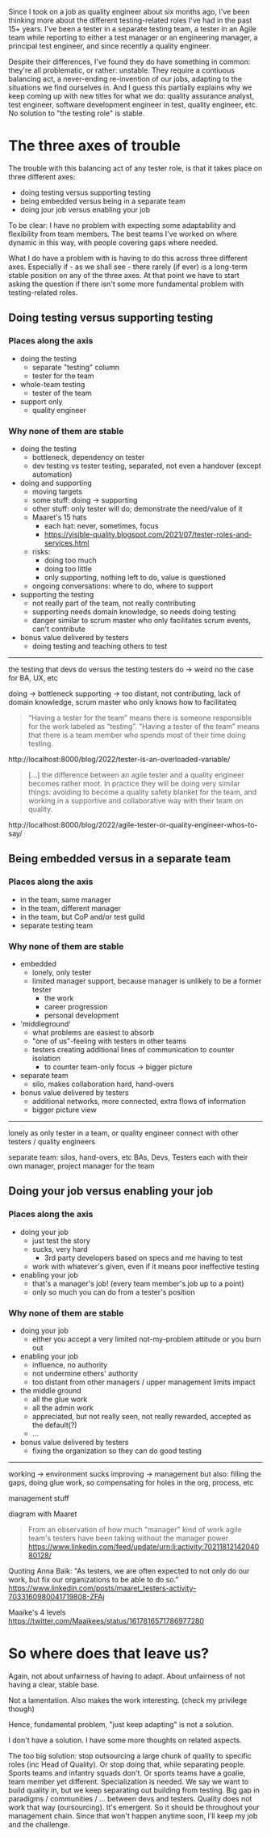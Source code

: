 <!--
.. title: The three axes of trouble in testing roles
.. slug: the-three-axes-of-trouble-in-tesing-roles
.. date: 2023-02-25 13:01:25 UTC+01:00
.. tags: quality engineering
.. category: quality engineering, management, software development, software testing, test management
.. link: 
.. description: 
.. type: text
-->

Since I took on a job as quality engineer about six months ago, I've been thinking more about the different testing-related roles I've had in the past 15+ years. I've been a tester in a separate testing team, a tester in an Agile team while reporting to either a test manager or an engineering manager, a principal test engineer, and since recently a quality engineer.

Despite their differences, I've found they do have something in common: they're all problematic, or rather: unstable. They require a contiuous balancing act, a never-ending re-invention of our jobs, adapting to the situations we find ourselves in. And I guess this partially explains why we keep coming up with new titles for what we do: quality assurance analyst, test engineer, software development engineer in test, quality engineer, etc. No solution to "the testing role" is stable.

<!-- TEASER_END -->

# The three axes of trouble

The trouble with this balancing act of any tester role, is that it takes place on three different axes:

- doing testing versus supporting testing
- being embedded versus being in a separate team
- doing jour job versus enabling your job

To be clear: I have no problem with expecting some adaptability and flexibility from team members. The best teams I've worked on where dynamic in this way, with people covering gaps where needed.

What I do have a problem with is having to do this across three different axes. Especially if - as we shall see - there rarely (if ever) is a long-term stable position on any of the three axes. At that point we have to start asking the question if there isn't some more fundamental problem with testing-related roles.


## Doing testing versus supporting testing

### Places along the axis

- doing the testing
	- separate "testing" column
	- tester for the team
- whole-team testing
	- tester of the team
- support only
	- quality engineer



### Why none of them are stable
- doing the testing
	- bottleneck, dependency on tester
	- dev testing vs tester testing, separated, not even a handover (except automation)
- doing and supporting
	- moving targets
	- some stuff: doing -> supporting
	- other stuff: only tester will do; demonstrate the need/value of it
	- Maaret's 15 hats
		- each hat: never, sometimes, focus
		- https://visible-quality.blogspot.com/2021/07/tester-roles-and-services.html
	- risks:
		- doing too much
		- doing too little
		- only supporting, nothing left to do, value is questioned
	- ongoing conversations: where to do, where to support
- supporting the testing
	- not really part of the team, not really contributing
	- supporting needs domain knowledge, so needs doing testing
	- danger similar to scrum master who only facilitates scrum events, can't contribute
- bonus value delivered by testers
	- doing testing and teaching others to test

---

the testing that devs do versus the testing testers do -> weird
no the case for BA, UX, etc

doing -> bottleneck
supporting -> too distant, not contributing, lack of domain knowledge, scrum master who only knows how to facilitateq

> “Having a tester for the team” means there is someone responsible for the work labeled as “testing”.
> “Having a tester of the team” means that there is a team member who spends most of their time doing testing.

http://localhost:8000/blog/2022/tester-is-an-overloaded-variable/

> [...] the difference between an agile tester and a quality engineer becomes rather moot. In practice they will be doing very similar things: avoiding to become a quality safety blanket for the team, and working in a supportive and collaborative way with their team on quality.

http://localhost:8000/blog/2022/agile-tester-or-quality-engineer-whos-to-say/


## Being embedded versus in a separate team

### Places along the axis

- in the team, same manager
- in the team, different manager
- in the team, but CoP and/or test guild
- separate testing team


### Why none of them are stable

- embedded
	- lonely, only tester
	- limited manager support, because manager is unlikely to be a former tester
		- the work
		- career progression
		- personal development
- 'middleground'
	- what problems are easiest to absorb
	- "one of us"-feeling with testers in other teams
	- testers creating additional lines of communication to counter isolation
		- to counter team-only focus -> bigger picture
- separate team
	- silo, makes collaboration hard, hand-overs
- bonus value delivered by testers
	- additional networks, more connected, extra flows of information
	- bigger picture view

---

lonely as only tester in a team, or quality engineer
connect with other testers / quality engineers

separate team: silos, hand-overs, etc
BAs, Devs, Testers each with their own manager, project manager for the team


## Doing your job versus enabling your job

### Places along the axis

- doing your job
	- just test the story
	- sucks, very hard
		- 3rd party developers based on specs and me having to test
	- work with whatever's given, even if it means poor ineffective testing
- enabling your job
	- that's a manager's job! (every team member's job up to a point)
	- only so much you can do from a tester's position


### Why none of them are stable
- doing your job
	- either you accept a very limited not-my-problem attitude or you burn out
- enabling your job
	- influence, no authority
	- not undermine others' authority
	- too distant from other managers / upper management limits impact
- the middle ground
	- all the glue work
	- all the admin work
	- appreciated, but not really seen, not really rewarded, accepted as the default(?)
	- ...
- bonus value delivered by testers
	- fixing the organization so they can do good testing

---

working -> environment sucks
improving -> management
but also: filling the gaps, doing glue work, so compensating for holes in the org, process, etc

management stuff

diagram with Maaret
> From an observation of how much "manager" kind of work agile team's testers have been taking without the manager power
https://www.linkedin.com/feed/update/urn:li:activity:7021181214204080128/

Quoting Anna Baik: "As testers, we are often expected to not only do our work, but fix our organizations to be able to do so."  
https://www.linkedin.com/posts/maaret_testers-activity-7033160980041719808-ZFAj


Maaike's 4 levels
https://twitter.com/Maaikees/status/1617816571786977280


# So where does that leave us?

Again, not about unfairness of having to adapt. About unfairness of not having a clear, stable base.

Not a lamentation. Also makes the work interesting. (check my privilege though)

Hence, fundamental problem, "just keep adapting" is not a solution.

I don't have a solution. I have some more thoughts on related aspects.

The too big solution: stop outsourcing a large chunk of quality to specific roles (inc Head of Quality). Or stop doing that, while separating people. Sports teams and infantry squads don't. Or sports teams have a goalie, team member yet different. Specialization is needed. We say we want to build quality in, but we keep separating out building from testing. Big gap in paradigms / communities / ... between devs and testers.
Quality does not work that way (oursourcing). It's emergent. So it should be throughout your management chain.
Since that won't happen anytime soon, I'll keep my job and the challenge.
